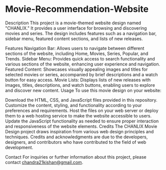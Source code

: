 # Movie-Recommendation-Website
Description
This project is a movie-themed website design named "CHANLIX." It provides a user interface for browsing and discovering movies and series. The design includes features such as a navigation bar, sidebar menu, featured content sections, and lists of new releases.

Features
Navigation Bar: Allows users to navigate between different sections of the website, including Home, Movies, Series, Popular, and Trends.
Sidebar Menu: Provides quick access to search functionality and various sections of the website, enhancing user experience and navigation.
Featured Content: Showcases visually appealing images and titles for selected movies or series, accompanied by brief descriptions and a watch button for easy access.
Movie Lists: Displays lists of new releases with images, titles, descriptions, and watch buttons, enabling users to explore and discover new content.
Usage
To use this movie design on your website:

Download the HTML, CSS, and JavaScript files provided in this repository.
Customize the content, styling, and functionality according to your preferences and requirements.
Host the files on your web server or deploy them to a web hosting service to make the website accessible to users.
Update the JavaScript functionality as needed to ensure proper interaction and responsiveness of the website elements.
Credits
The CHANLIX Movie Design project draws inspiration from various web design principles and techniques. Credits and acknowledgments are due to the developers, designers, and contributors who have contributed to the field of web development.


Contact
For inquiries or further information about this project, please contact chandra21kishan@gmail.com.
